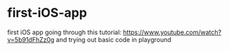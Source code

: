 # first-iOS-app
first iOS app going through this tutorial: https://www.youtube.com/watch?v=5b91dFhZz0g and trying out basic code in playground
